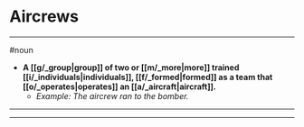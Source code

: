 # Aircrews
---
#noun
- **A [[g/_group|group]] of two or [[m/_more|more]] trained [[i/_individuals|individuals]], [[f/_formed|formed]] as a team that [[o/_operates|operates]] an [[a/_aircraft|aircraft]].**
	- _Example: The aircrew ran to the bomber._
---
---
